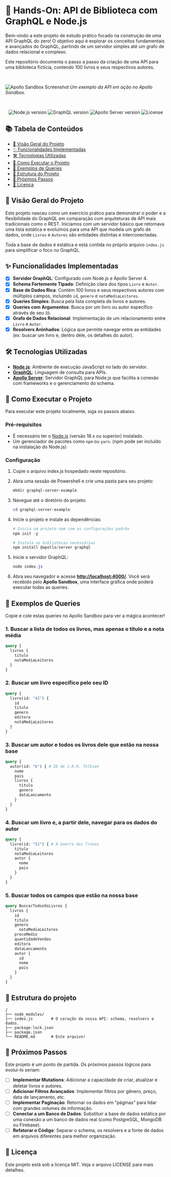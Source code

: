 # 🚀 Hands-On: API de Biblioteca com GraphQL e Node.js

Bem-vindo a este projeto de estudo prático focado na construção de uma API GraphQL do zero! O objetivo aqui é explorar os conceitos fundamentais e avançados do GraphQL, partindo de um servidor simples até um grafo de dados relacional e complexo.

Este repositório documenta o passo a passo da criação de uma API para uma biblioteca fictícia, contendo 100 livros e seus respectivos autores.

<br>

![Apollo Sandbox Screenshot](https://github.com/user-attachments/assets/4bd903f5-92b5-4fdb-a9df-c0aca4e95e7a)
*Um exemplo da API em ação no Apollo Sandbox.*

<br>

<p align="center">
  <img src="https://img.shields.io/badge/Node.js-18.x+-brightgreen?style=for-the-badge&logo=node.js" alt="Node.js version">
  <img src="https://img.shields.io/badge/GraphQL-v16.x-E10098?style=for-the-badge&logo=graphql" alt="GraphQL version">
  <img src="https://img.shields.io/badge/Apollo%20Server-v4.x-311C87?style=for-the-badge&logo=apollo-graphql" alt="Apollo Server version">
  <img src="https://img.shields.io/github/license/felipebcarlos/GraphQL?style=for-the-badge" alt="License">
</p>

## 📚 Tabela de Conteúdos

* [📌 Visão Geral do Projeto](#-visão-geral-do-projeto)
* [✨ Funcionalidades Implementadas](#-funcionalidades-implementadas)
* [🛠️ Tecnologias Utilizadas](#️-tecnologias-utilizadas)
* [🏁 Como Executar o Projeto](#-como-executar-o-projeto)
* [🎯 Exemplos de Queries](#-exemplos-de-queries)
* [📂 Estrutura do Projeto](#-estrutura-do-projeto)
* [🔮 Próximos Passos](#-próximos-passos)
* [📄 Licença](#-licença)

## 📌 Visão Geral do Projeto

Este projeto nasceu como um exercício prático para demonstrar o poder e a flexibilidade do GraphQL em comparação com arquiteturas de API mais tradicionais como o REST. Iniciamos com um servidor básico que retornava uma lista estática e evoluímos para uma API que modela um grafo de dados, onde `Livros` e `Autores` são entidades distintas e interconectadas.

Toda a base de dados é estática e está contida no próprio arquivo `index.js` para simplificar o foco no GraphQL.

## ✨ Funcionalidades Implementadas

-   [x] **Servidor GraphQL**: Configurado com Node.js e Apollo Server 4.
-   [x] **Schema Fortemente Tipado**: Definição clara dos tipos `Livro` e `Autor`.
-   [x] **Base de Dados Rica**: Contém 100 livros e seus respectivos autores com múltiplos campos, incluindo `id`, `genero` e `notaMediaLeitores`.
-   [x] **Queries Simples**: Busca pela lista completa de livros e autores.
-   [x] **Queries com Argumentos**: Busca por um livro ou autor específico através de seu `ID`.
-   [x] **Grafo de Dados Relacional**: Implementação de um relacionamento entre `Livro` e `Autor`.
-   [x] **Resolvers Aninhados**: Lógica que permite navegar entre as entidades (ex: buscar um livro e, dentro dele, os detalhes do autor).

## 🛠️ Tecnologias Utilizadas

* **[Node.js](https://nodejs.org/)**: Ambiente de execução JavaScript no lado do servidor.
* **[GraphQL](https://graphql.org/)**: Linguagem de consulta para APIs.
* **[Apollo Server](https://www.apollographql.com/docs/apollo-server/)**: Servidor GraphQL para Node.js que facilita a conexão com frameworks e o gerenciamento do schema.

## 🏁 Como Executar o Projeto

Para executar este projeto localmente, siga os passos abaixo.

### Pré-requisitos

* É necessário ter o [Node.js](https://nodejs.org/en/download/) (versão 18.x ou superior) instalado.
* Um gerenciador de pacotes como `npm` ou `yarn`. (npm pode ser incluído na instalação do Node.js)

### Configuração

1.  Copie o arquivo index.js hospedado neste repositório.

2.  Abra uma sessão de Powershell e crie uma pasta para seu projeto:
    ```powershell
    mkdir graphql-server-example
    ```

3.  Navegue até o diretório do projeto:
    ```powershell
    cd graphql-server-example
    ```

4.  Inicie o projeto e instale as dependências:
    ```powershell
    # Inicia um projeto npm com as configurações padrão
    npm init -y

    # Instala as bibliotecas necessárias
    npm install @apollo/server graphql
    ```

5.  Inicie o servidor GraphQL:
    ```powershell
    node index.js
    ```

6.  Abra seu navegador e acesse **[http://localhost:4000/](http://localhost:4000/)**. Você será recebido pelo **Apollo Sandbox**, uma interface gráfica onde poderá executar todas as queries.

## 🎯 Exemplos de Queries

Copie e cole estas queries no Apollo Sandbox para ver a mágica acontecer!

### 1. Buscar a lista de todos os livros, mas apenas o título e a nota média

```graphql
query {
  livros {
    titulo
    notaMediaLeitores
  }
}
```

### 2. Buscar um livro específico pelo seu ID

```graphql
query {
  livro(id: "42") {
    id
    titulo
    genero
    editora
    notaMediaLeitores
  }
}
```

### 3. Buscar um autor e todos os livros dele que estão na nossa base
```graphql
query {
  autor(id: "6") { # ID de J.R.R. Tolkien
    nome
    pais
    livros {
      titulo
      genero
      dataLancamento
    }
  }
}
```

### 4. Buscar um livro e, a partir dele, navegar para os dados do autor
```graphql
query {
  livro(id: "51") { # A Guerra dos Tronos
    titulo
    notaMediaLeitores
    autor {
      nome
      pais
    }
  }
}
```

### 5. Buscar todos os campos que estão na nossa base
```graphql
query BuscarTodosOsLivros {
  livros {
    id
    titulo
    genero
	  notaMediaLeitores
    precoMedio
    quantidadeVendas
    editora
    dataLancamento
    autor {
      id
      nome
      pais
    }
  }
}
```

## 📂 Estrutura do projeto
```tree
/
├── node_modules/
├── index.js        # O coração da nossa API: schema, resolvers e dados.
├── package-lock.json
├── package.json
└── README.md       # Este arquivo!
```

## 🔮 Próximos Passos
Este projeto é um ponto de partida. Os próximos passos lógicos para evoluí-lo seriam:

-   [ ] **Implementar Mutations**: Adicionar a capacidade de criar, atualizar e deletar livros e autores.
-   [ ] **Adicionar Filtros Avançados**: Implementar filtros por gênero, preço, data de lançamento, etc.
-   [ ] **Implementar Paginação**: Retornar os dados em "páginas" para lidar com grandes volumes de informação.
-   [ ] **Conectar a um Banco de Dados**: Substituir a base de dados estática por uma conexão a um banco de dados real (como PostgreSQL, MongoDB ou Firebase).
-   [ ] **Refatorar o Código**: Separar o schema, os resolvers e a fonte de dados em arquivos diferentes para melhor organização.

## 📄 Licença
Este projeto está sob a licença MIT. Veja o arquivo LICENSE para mais detalhes.
